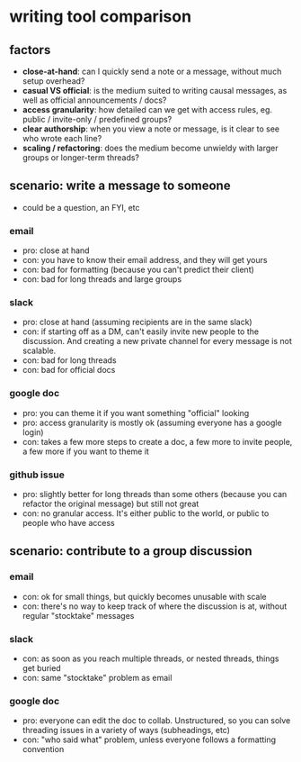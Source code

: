 # writing tool comparison

## factors

- **close-at-hand**: can I quickly send a note or a message, without much setup overhead?
- **casual VS official**: is the medium suited to writing causal messages, as well as official announcements / docs?
- **access granularity**: how detailed can we get with access rules, eg. public / invite-only / predefined groups?
- **clear authorship**: when you view a note or message, is it clear to see who wrote each line?
- **scaling / refactoring**: does the medium become unwieldy with larger groups or longer-term threads?

## scenario: write a message to someone

- could be a question, an FYI, etc

### email

- pro: close at hand
- con: you have to know their email address, and they will get yours
- con: bad for formatting (because you can't predict their client)
- con: bad for long threads and large groups

### slack

- pro: close at hand (assuming recipients are in the same slack)
- con: if starting off as a DM, can't easily invite new people to the discussion. And creating a new private channel for every message is not scalable.
- con: bad for long threads
- con: bad for official docs

### google doc

- pro: you can theme it if you want something "official" looking
- pro: access granularity is mostly ok (assuming everyone has a google login)
- con: takes a few more steps to create a doc, a few more to invite people, a few more if you want to theme it

### github issue

- pro: slightly better for long threads than some others (because you can refactor the original message) but still not great
- con: no granular access. It's either public to the world, or public to people who have access

## scenario: contribute to a group discussion

### email

- con: ok for small things, but quickly becomes unusable with scale
- con: there's no way to keep track of where the discussion is at, without regular "stocktake" messages

### slack

- con: as soon as you reach multiple threads, or nested threads, things get buried
- con: same "stocktake" problem as email

### google doc

- pro: everyone can edit the doc to collab. Unstructured, so you can solve threading issues in a variety of ways (subheadings, etc)
- con: "who said what" problem, unless everyone follows a formatting convention

